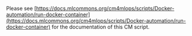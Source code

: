 Please see [https://docs.mlcommons.org/cm4mlops/scripts/Docker-automation/run-docker-container](https://docs.mlcommons.org/cm4mlops/scripts/Docker-automation/run-docker-container) for the documentation of this CM script.

